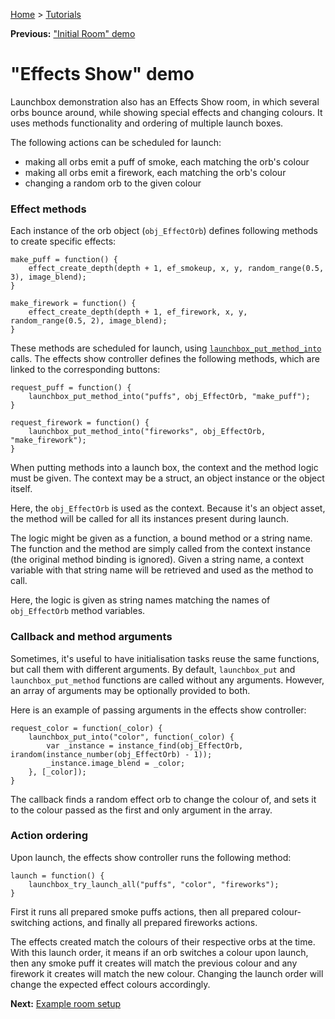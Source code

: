 [Home](/README.md) > [Tutorials](/Docs/Tutorials/TOC.md)

**Previous:** ["Initial Room" demo](/Docs/Tutorials/03-DemoInitialRoom.md)

# "Effects Show" demo

Launchbox demonstration also has an Effects Show room, in which several orbs bounce around, while showing special effects and changing colours. It uses methods functionality and ordering of multiple launch boxes.

The following actions can be scheduled for launch:

- making all orbs emit a puff of smoke, each matching the orb's colour
- making all orbs emit a firework, each matching the orb's colour
- changing a random orb to the given colour

### Effect methods

Each instance of the orb object (`obj_EffectOrb`) defines following methods to create specific effects:

```gml
make_puff = function() {
    effect_create_depth(depth + 1, ef_smokeup, x, y, random_range(0.5, 3), image_blend);
}

make_firework = function() {
    effect_create_depth(depth + 1, ef_firework, x, y, random_range(0.5, 2), image_blend);
}
```

These methods are scheduled for launch, using [`launchbox_put_method_into`](/Docs/Reference/Functions/launchbox_put_method_into.md) calls. The effects show controller defines the following methods, which are linked to the corresponding buttons:

```gml
request_puff = function() {
    launchbox_put_method_into("puffs", obj_EffectOrb, "make_puff");
}

request_firework = function() {
    launchbox_put_method_into("fireworks", obj_EffectOrb, "make_firework");
}
```

When putting methods into a launch box, the context and the method logic must be given. The context may be a struct, an object instance or the object itself.

Here, the `obj_EffectOrb` is used as the context. Because it's an object asset, the method will be called for all its instances present during launch.

The logic might be given as a function, a bound method or a string name. The function and the method are simply called from the context instance (the original method binding is ignored). Given a string name, a context variable with that string name will be retrieved and used as the method to call.

Here, the logic is given as string names matching the names of `obj_EffectOrb` method variables.

### Callback and method arguments

Sometimes, it's useful to have initialisation tasks reuse the same functions, but call them with different arguments. By default, `launchbox_put` and `launchbox_put_method` functions are called without any arguments. However, an array of arguments may be optionally provided to both.

Here is an example of passing arguments in the effects show controller:

```gml
request_color = function(_color) {
    launchbox_put_into("color", function(_color) {
        var _instance = instance_find(obj_EffectOrb, irandom(instance_number(obj_EffectOrb) - 1));
        _instance.image_blend = _color;
    }, [_color]);
}
```

The callback finds a random effect orb to change the colour of, and sets it to the colour passed as the first and only argument in the array.

### Action ordering

Upon launch, the effects show controller runs the following method:

```gml
launch = function() {
    launchbox_try_launch_all("puffs", "color", "fireworks");
}
```

First it runs all prepared smoke puffs actions, then all prepared colour-switching actions, and finally all prepared fireworks actions.

The effects created match the colours of their respective orbs at the time. With this launch order, it means if an orb switches a colour upon launch, then any smoke puff it creates will match the previous colour and any firework it creates will match the new colour. Changing the launch order will change the expected effect colours accordingly.

**Next:** [Example room setup](/Docs/Tutorials/05-ExampleRoomSetup.md)